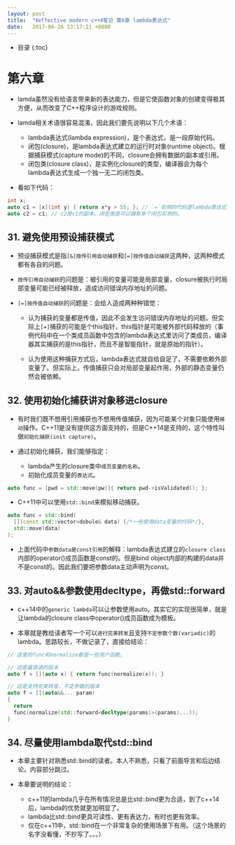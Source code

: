 ```yaml
---
layout: post
title:  "《effective modern c++》笔记 第6章 lambda表达式"
date:   2017-06-26 13:17:21 +0800
---
```


* 目录
{:toc}

# 第六章

* lamda虽然没有给语言带来新的表达能力，但是它使函数对象的创建变得极其方便，从而改变了C++程序设计的游戏规则。

* lamda相关术语很容易混淆，因此我们要先说明以下几个术语：

  - lambda表达式(lambda expression)，是个表达式，是一段原始代码。
  - 闭包(closure)，是lambda表达式建立的运行时对象(runtime object)。根据捕获模式(capture mode)的不同，closure会拥有数据的副本或引用。
  - 闭包类(closure class)，是实例化closure的类型，编译器会为每个lambda表达式生成一个独一无二的闭包类。

* 看如下代码：

```c++
int x;
auto c1 = [x](int y) { return x*y > 55; }; // `=`右侧的代码是lambda表达式，c1是一个闭包(closure)实例。
auto c2 = c1; // c2是c1的副本。闭包类是可以拥有多个闭包实例的。
```

## 31. 避免使用预设捕获模式

* 预设捕获模式是指`[&]按传引用自动捕获`和`[=]按传值自动捕获`这两种，这两种模式都有各自的问题。

* `按传引用自动捕获`的问题是：被引用的变量可能是局部变量，closure被执行时局部变量可能已经被释放，造成访问错误内存地址的问题。

* `[=]按传值自动捕获`的问题是：会给人造成两种种错觉：

  - 认为捕获的变量都是传值，因此不会发生访问错误内存地址的问题。但实际上`[=]`捕获的可能是个this指针，this指针是可能被外部代码释放的（事例代码中在一个类成员函数中包含的lambda表达式里访问了类成员，编译器其实捕获的是this指针，而且不是智能指针，就是原始的指针）。

  - 认为使用这种捕获方式后，lambda表达式就自给自足了，不需要依赖外部变量了。但实际上，传值捕获只会对局部变量起作用，外部的静态变量仍然会被依赖。

## 32. 使用初始化捕获讲对象移进closure

* 有时我们既不想用引用捕获也不想用传值捕获，因为可能某个对象只能使用`移动`操作。C++11是没有提供这方面支持的，但是C++14是支持的，这个特性叫做`初始化捕获(init capture)`。

* 通过初始化捕获，我们能够指定：

  - lambda产生的closure类中`成员变量的名称`。
  - 初始化成员变量的`表达式`。

```c++
auto func = [pwd = std::move(pw)]{ return pwd->isValidated(); };
```

* C++11中可以使用`std::bind`来模拟移动捕获。

```c++
auto func = std::bind(
  [](const std::vector<dobule& data) {/*一些使用data变量的代码*/},
  std::move(data)
);
```

* 上面代码中`参数data是const引用`的解释：lambda表达式建立的`closure class`内部的operator()成员函数是const的。但是bind object内部的构建的data并不是const的。因此我们要把参数data主动声明为const。

## 33. 对auto&&参数使用decltype，再做std::forward

* c++14中的`generic lambda`可以让参数使用auto。其实它的实现很简单，就是让lambda的closure class中operator()成员函数成为模板。

* 本章就是教给读者写一个可以`进行完美转发`且支持`不定参数个数(variadic)`的lambda。思路较长，不做记录了，直接给结论：

```c++
// 这里的func和normalize都是一些用户函数。

// 这是最普通的版本
auto f = [](auto x) { return func(normalize(x)); }

// 这是支持完美转发、不定参数的版本
auto f = [](auto&&... param)
{
  return
  func(normalize(std::forward<decltype(params)>(params)...));
}
```

## 34. 尽量使用lambda取代std::bind

* 本章主要针对熟悉std::bind的读者。本人不熟悉，只看了前面导言和后边结论。内容部分跳过。

* 本章要说明的结论：
  - c++11的lambda几乎在所有情况总是比std::bind更为合适，到了c++14后，lambda的优势就更加明显了。
  - lambda比std::bind更具可读性、更有表达力，有时也更有效率。
  - 仅在c++11中，std::bind在一个非常复杂的使用场景下有用。（这个场景的名字没看懂，不抄写了。。。）